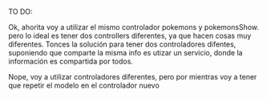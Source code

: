 TO DO:


Ok, ahorita voy a utilizar el mismo controlador pokemons y pokemonsShow.
 pero lo ideal es tener dos controllers diferentes, ya que hacen cosas muy diferentes.
 Tonces la solución para tener dos controladores difentes, suponiendo que comparte la misma info es utizar un servicio, donde la información es compartida por todos.

Nope, voy a utilizar controladores diferentes, pero por mientras voy a tener que repetir el modelo en el controlador nuevo